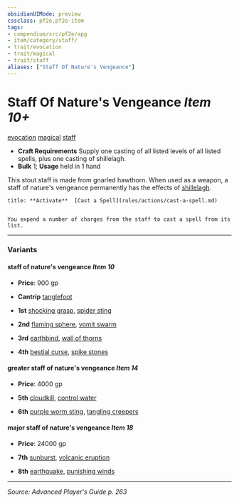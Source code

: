 ```yaml
---
obsidianUIMode: preview
cssclass: pf2e,pf2e-item
tags:
- compendium/src/pf2e/apg
- item/category/staff/
- trait/evocation
- trait/magical
- trait/staff
aliases: ["Staff Of Nature's Vengeance"]
---
```

# Staff Of Nature's Vengeance *Item 10+*  
[evocation](evocation.md "Evocation School Trait")  [magical](magical.md "Magical Item Trait")  [staff](Reference/Rules/Traits/staff.md "Staff Item Trait")  

- **Craft Requirements** Supply one casting of all listed levels of all listed spells, plus one casting of shillelagh.
- **Bulk** 1; **Usage** held in 1 hand

This stout staff is made from gnarled hawthorn. When used as a weapon, a staff of nature's vengeance permanently has the effects of [shillelagh](shillelagh.md).

```ad-embed-ability
title: **Activate**  [Cast a Spell](rules/actions/cast-a-spell.md)


You expend a number of charges from the staff to cast a spell from its list.
```

---

### Variants

#### staff of nature's vengeance *Item 10*

- **Price**: 900 gp

- **Cantrip** [tanglefoot](tanglefoot.md)
- **1st** [shocking grasp](shocking-grasp.md), [spider sting](spider-sting.md)
- **2nd** [flaming sphere](flaming-sphere.md), [vomit swarm](vomit-swarm-apg.md)
- **3rd** [earthbind](earthbind.md), [wall of thorns](wall-of-thorns.md)
- **4th** [bestial curse](bestial-curse-apg.md), [spike stones](spike-stones-apg.md)

#### greater staff of nature's vengeance *Item 14*

- **Price**: 4000 gp

- **5th** [cloudkill](cloudkill.md), [control water](control-water.md)
- **6th** [purple worm sting](purple-worm-sting.md), [tangling creepers](tangling-creepers.md)

#### major staff of nature's vengeance *Item 18*

- **Price**: 24000 gp

- **7th** [sunburst](sunburst.md), [volcanic eruption](volcanic-eruption.md)
- **8th** [earthquake](earthquake.md), [punishing winds](punishing-winds.md)

---
*Source: Advanced Player's Guide p. 263*